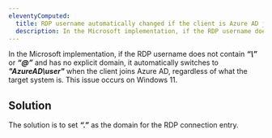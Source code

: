 ```yaml
---
eleventyComputed:
  title: RDP username automatically changed if the client is Azure AD joined on Windows 11 
  description: In the Microsoft implementation, if the RDP username doesn’t have "\" or "@" and has no explicit domain, it is automatically changed to "AzureAD\user” if the client is Azure AD joined, regardless of what the target system is. 
---
```

In the Microsoft implementation, if the RDP username does not contain ***“\”*** or ***“@”*** and has no explicit domain, it automatically switches to ***"AzureAD\user"*** when the client joins Azure AD, regardless of what the target system is. This issue occurs on Windows 11. 

## Solution

The solution is to set ***“.”*** as the domain for the RDP connection entry.
